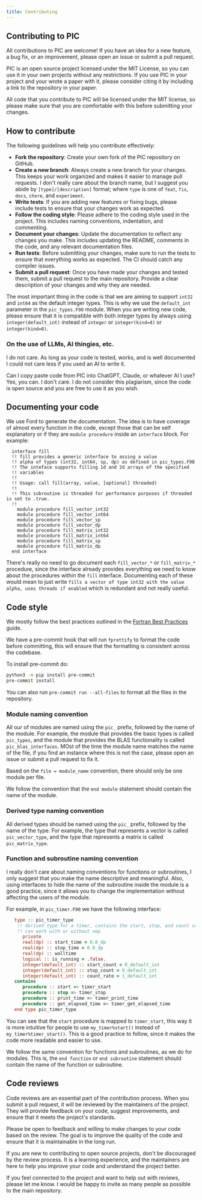 ```yaml
---
title: Contributing
---
```


## Contributing to PIC

All contributions to PIC are welcome! If you have an idea for a new feature, a bug fix, or an improvement, please open an issue or submit a pull request.

PIC is an open source project licensed under the MIT License, so you can use it in your own projects without any restrictions. If you use PIC in your project and your wrote a paper with it, please consider citing it by including a link to the repository in your paper.

All code that you contribute to PIC will be licensed under the MIT license, so please make sure that you are comfortable with this before submitting your changes.


## How to contribute

The following guidelines will help you contribute effectively:

- **Fork the repository**: Create your own fork of the PIC repository on GitHub.
- **Create a new branch**: Always create a new branch for your changes. This keeps your work organized and makes it easier to manage pull requests. I don't really care about the branch name, but I suggest you abide by `[type]/[description]` format; where `type` is one of `feat`, `fix`, `docs`, `chore`, and `experiment`.
- **Write tests**: If you are adding new features or fixing bugs, please include tests to ensure that your changes work as expected.
- **Follow the coding style**: Please adhere to the coding style used in the project. This includes naming conventions, indentation, and commenting.
- **Document your changes**: Update the documentation to reflect any changes you make. This includes updating the README, comments in the code, and any relevant documentation files.
- **Run tests**: Before submitting your changes, make sure to run the tests to ensure that everything works as expected. The CI should catch any compiler issues.
- **Submit a pull request**: Once you have made your changes and tested them, submit a pull request to the main repository. Provide a clear description of your changes and why they are needed.


The most important thing in the code is that we are aiming to support `int32` and `int64` as the default integer types. This is why
we use the `default_int` parameter in the `pic_types.F90` module. When you are writing new code, please ensure that it is compatible with both integer types by always using `integer(default_int)` instead of `integer` or `integer(kind=4)` or `integer(kind=8)`.

### On the use of LLMs, AI thingies, etc.

I do not care. As long as your code is tested, works, and is well documented I could not care less if you used an AI to write it.

Can I copy paste code from PIC into ChatGPT, Claude, or whatever AI I use? Yes, you can. I don't care. I do not consider this plagiarism, since the code is open source and you are free to use it as you wish.

## Documenting your code

We use Ford to generate the documentation. The idea is to have coverage of almost every function in the code, except those that
can be self explanatory or if they are `module procedure` inside an `interface` block. For example:

```
  interface fill
  !! fill provides a generic interface to assing a value
  !! alpha of types (int32, int64, sp, dp) as defined in pic_types.F90
  !! The inteface supports filling 1d and 2d arrays of the specified
  !! variables
  !!
  !! Usage: call fill(array, value, [optional] threaded)
  !!
  !! This subroutine is threaded for performance purposes if threaded is set to .true.
  !!
    module procedure fill_vector_int32
    module procedure fill_vector_int64
    module procedure fill_vector_sp
    module procedure fill_vector_dp
    module procedure fill_matrix_int32
    module procedure fill_matrix_int64
    module procedure fill_matrix_sp
    module procedure fill_matrix_dp
  end interface
```


There's really no need to go document each `fill_vector_*` or `fill_matrix_*` procedure, since the interface already provides
everything we need to know about the procedures within the `fill` interface. Documenting each of these would mean to just
write `fills a vector of type int32 with the value alpha, uses threads if enabled` which is redundant and not really useful.

## Code style

We mostly follow the best practices outlined in the [Fortran Best Practices](https://fortran-lang.org/learn/best-practices/) guide.

We have a pre-commit hook that will run `fprettify` to format the code before committing, this will ensure that the formatting is consistent across the codebase.

To install pre-commit do:

```bash
python3 -m pip install pre-commit
pre-commit install
```

You can also run `pre-commit run --all-files` to format all the files in the repository.

### Module naming convention

All our of modules are named using the `pic_` prefix, followed by the name of the module. For example, the module that provides the basic types is called `pic_types`, and the module that provides the BLAS functionality is called `pic_blas_interfaces`. MOst of the time the module name matches the name of the file, if you find an instance where this is not the case, please open an issue or submit a pull request to fix it.

Based on the `file = module_name` convention, there should only be one module per file.

We follow the convention that the `end module` statement should contain the name of the module.

### Derived type naming convention

All derived types should be named using the `pic_` prefix, followed by the name of the type. For example, the type that represents a vector is called `pic_vector_type`, and the type that represents a matrix is called `pic_matrix_type`.

### Function and subroutine naming convention

I really don't care about naming conventions for functions or subroutines, I only suggest that you make the name descriptive and meaningful. Also,
using interfaces to hide the name of the subroutine inside the module is a good practice, since it allows you to change the implementation without affecting the users of the module.

For example, in `pic_timer.F90` we have the following interface:



```fortran
   type :: pic_timer_type
    !! derived type for a timer, contains the start, stop, and count variables
    !! can work with or without omp
      private
      real(dp) :: start_time = 0.0_dp
      real(dp) :: stop_time = 0.0_dp
      real(dp) :: walltime
      logical :: is_running = .false.
      integer(default_int) :: start_count = 0_default_int
      integer(default_int) :: stop_count = 0_default_int
      integer(default_int) :: count_rate = 1_default_int
   contains
      procedure :: start => timer_start
      procedure :: stop => timer_stop
      procedure :: print_time => timer_print_time
      procedure :: get_elapsed_time => timer_get_elapsed_time
   end type pic_timer_type
```


You can see that the `start` procedure is mapped to `timer_start`, this way it is more intuitive for people to use `my_timer%start()` instead of `my_timer%timer_start()`. This is a good practice to follow, since it makes the code more readable and easier to use.

We follow the same convention for functions and subroutines, as we do for modules. This is, the `end function` or `end subroutine` statement should contain the name of the function or subroutine.

## Code reviews

Code reviews are an essential part of the contribution process. When you submit a pull request, it will be reviewed by the maintainers of the project. They will provide feedback on your code, suggest improvements, and ensure that it meets the project's standards.

Please be open to feedback and willing to make changes to your code based on the review. The goal is to improve the quality of the code and ensure that it is maintainable in the long run.

If you are new to contributing to open source projects, don't be discouraged by the review process. It is a learning experience, and the maintainers are here to help you improve your code and understand the project better.

If you feel connected to the project and want to help out with reviews, please let me know. I would be happy to invite as many people as possible to the main repository.
